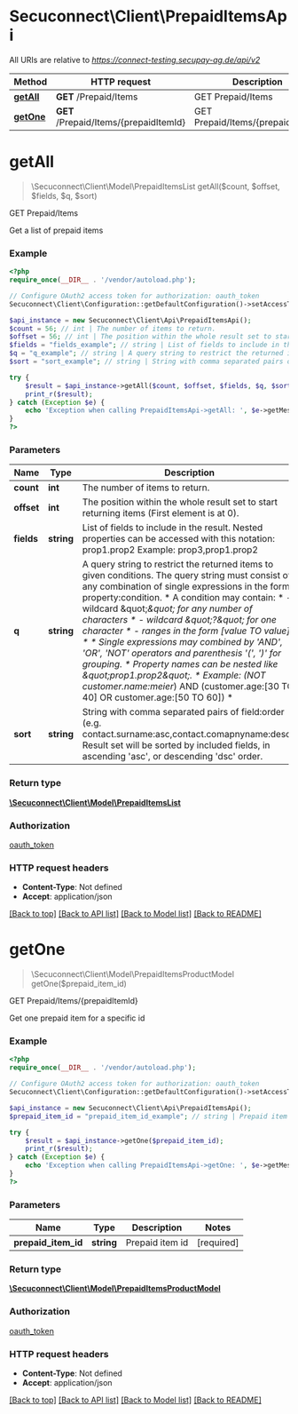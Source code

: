 # Secuconnect\Client\PrepaidItemsApi

All URIs are relative to *https://connect-testing.secupay-ag.de/api/v2*

Method | HTTP request | Description
------------- | ------------- | -------------
[**getAll**](PrepaidItemsApi.md#getAll) | **GET** /Prepaid/Items | GET Prepaid/Items
[**getOne**](PrepaidItemsApi.md#getOne) | **GET** /Prepaid/Items/{prepaidItemId} | GET Prepaid/Items/{prepaidItemId}

# **getAll**
> \Secuconnect\Client\Model\PrepaidItemsList getAll($count, $offset, $fields, $q, $sort)

GET Prepaid/Items

Get a list of prepaid items

### Example
```php
<?php
require_once(__DIR__ . '/vendor/autoload.php');

// Configure OAuth2 access token for authorization: oauth_token
Secuconnect\Client\Configuration::getDefaultConfiguration()->setAccessToken('YOUR_ACCESS_TOKEN');

$api_instance = new Secuconnect\Client\Api\PrepaidItemsApi();
$count = 56; // int | The number of items to return.
$offset = 56; // int | The position within the whole result set to start returning items (First element is at 0).
$fields = "fields_example"; // string | List of fields to include in the result. Nested properties can be accessed with this notation: prop1.prop2  Example: prop3,prop1.prop2
$q = "q_example"; // string | A query string to restrict the returned items to given conditions. The query string must consist of any combination of single expressions in the form property:condition.  *                   A condition may contain:  *                       - wildcard \"*\" for any number of characters  *                       - wildcard \"?\" for one character  *                       - ranges in the form [value TO value]  *  *                   Single expressions may combined by 'AND', 'OR', 'NOT' operators and parenthesis '(', ')' for grouping.  *                   Property names can be nested like \"prop1.prop2\".  *                   Example: (NOT customer.name:meier*) AND (customer.age:[30 TO 40] OR customer.age:[50 TO 60])  *
$sort = "sort_example"; // string | String with comma separated pairs of field:order (e.g. contact.surname:asc,contact.comapnyname:desc). Result set will be sorted by included fields, in ascending 'asc', or descending 'dsc' order.

try {
    $result = $api_instance->getAll($count, $offset, $fields, $q, $sort);
    print_r($result);
} catch (Exception $e) {
    echo 'Exception when calling PrepaidItemsApi->getAll: ', $e->getMessage(), PHP_EOL;
}
?>
```

### Parameters

Name | Type | Description  | Notes
------------- | ------------- | ------------- | -------------
 **count** | **int**| The number of items to return. |
 **offset** | **int**| The position within the whole result set to start returning items (First element is at 0). |
 **fields** | **string**| List of fields to include in the result. Nested properties can be accessed with this notation: prop1.prop2  Example: prop3,prop1.prop2 |
 **q** | **string**| A query string to restrict the returned items to given conditions. The query string must consist of any combination of single expressions in the form property:condition.  *                   A condition may contain:  *                       - wildcard \&quot;*\&quot; for any number of characters  *                       - wildcard \&quot;?\&quot; for one character  *                       - ranges in the form [value TO value]  *  *                   Single expressions may combined by &#x27;AND&#x27;, &#x27;OR&#x27;, &#x27;NOT&#x27; operators and parenthesis &#x27;(&#x27;, &#x27;)&#x27; for grouping.  *                   Property names can be nested like \&quot;prop1.prop2\&quot;.  *                   Example: (NOT customer.name:meier*) AND (customer.age:[30 TO 40] OR customer.age:[50 TO 60])  * |
 **sort** | **string**| String with comma separated pairs of field:order (e.g. contact.surname:asc,contact.comapnyname:desc). Result set will be sorted by included fields, in ascending &#x27;asc&#x27;, or descending &#x27;dsc&#x27; order. |

### Return type

[**\Secuconnect\Client\Model\PrepaidItemsList**](../Model/PrepaidItemsList.md)

### Authorization

[oauth_token](../../README.md#oauth_token)

### HTTP request headers

 - **Content-Type**: Not defined
 - **Accept**: application/json

[[Back to top]](#) [[Back to API list]](../../README.md#documentation-for-api-endpoints) [[Back to Model list]](../../README.md#documentation-for-models) [[Back to README]](../../README.md)

# **getOne**
> \Secuconnect\Client\Model\PrepaidItemsProductModel getOne($prepaid_item_id)

GET Prepaid/Items/{prepaidItemId}

Get one prepaid item for a specific id

### Example
```php
<?php
require_once(__DIR__ . '/vendor/autoload.php');

// Configure OAuth2 access token for authorization: oauth_token
Secuconnect\Client\Configuration::getDefaultConfiguration()->setAccessToken('YOUR_ACCESS_TOKEN');

$api_instance = new Secuconnect\Client\Api\PrepaidItemsApi();
$prepaid_item_id = "prepaid_item_id_example"; // string | Prepaid item id

try {
    $result = $api_instance->getOne($prepaid_item_id);
    print_r($result);
} catch (Exception $e) {
    echo 'Exception when calling PrepaidItemsApi->getOne: ', $e->getMessage(), PHP_EOL;
}
?>
```

### Parameters

Name | Type | Description  | Notes
------------- | ------------- | ------------- | -------------
 **prepaid_item_id** | **string**| Prepaid item id | [required]

### Return type

[**\Secuconnect\Client\Model\PrepaidItemsProductModel**](../Model/PrepaidItemsProductModel.md)

### Authorization

[oauth_token](../../README.md#oauth_token)

### HTTP request headers

 - **Content-Type**: Not defined
 - **Accept**: application/json

[[Back to top]](#) [[Back to API list]](../../README.md#documentation-for-api-endpoints) [[Back to Model list]](../../README.md#documentation-for-models) [[Back to README]](../../README.md)

